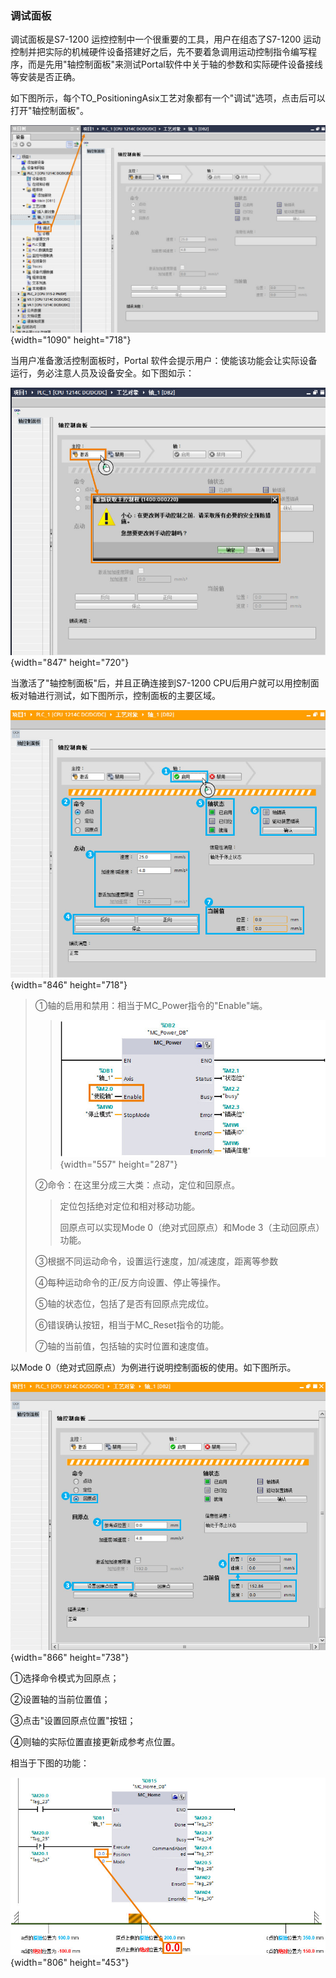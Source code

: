 ### 调试面板

调试面板是S7-1200 运控控制中一个很重要的工具，用户在组态了S7-1200
运动控制并把实际的机械硬件设备搭建好之后，先不要着急调用运动控制指令编写程序，而是先用"轴控制面板"来测试Portal软件中关于轴的参数和实际硬件设备接线等安装是否正确。

如下图所示，每个TO_PositioningAsix工艺对象都有一个"调试"选项，点击后可以打开"轴控制面板"。

![](images/1-1.jpg){width="1090" height="718"}

当用户准备激活控制面板时，Portal
软件会提示用户：使能该功能会让实际设备运行，务必注意人员及设备安全。如下图如示：

![](images/1-2.jpg){width="847" height="720"}

当激活了"轴控制面板"后，并且正确连接到S7-1200
CPU后用户就可以用控制面板对轴进行测试，如下图所示，控制面板的主要区域。

![](images/1-3.jpg){width="846" height="718"}

> ①轴的启用和禁用：相当于MC_Power指令的"Enable"端。
>
> > ![](images/1-4.jpg){width="557" height="287"}
>
> ②命令：在这里分成三大类：点动，定位和回原点。
>
> > 定位包括绝对定位和相对移动功能。
> >
> > 回原点可以实现Mode 0（绝对式回原点）和Mode 3（主动回原点）功能。
>
> ③根据不同运动命令，设置运行速度，加/减速度，距离等参数
>
> ④每种运动命令的正/反方向设置、停止等操作。
>
> ⑤轴的状态位，包括了是否有回原点完成位。
>
> ⑥错误确认按钮，相当于MC_Reset指令的功能。
>
> ⑦轴的当前值，包括轴的实时位置和速度值。

以Mode 0（绝对式回原点）为例进行说明控制面板的使用。如下图所示。

![](images/1-5.jpg){width="866" height="738"}

①选择命令模式为回原点；

②设置轴的当前位置值；

③点击"设置回原点位置"按钮；

④则轴的实际位置直接更新成参考点位置。

相当于下图的功能：

![](images/1-6.jpg){width="806" height="453"}
